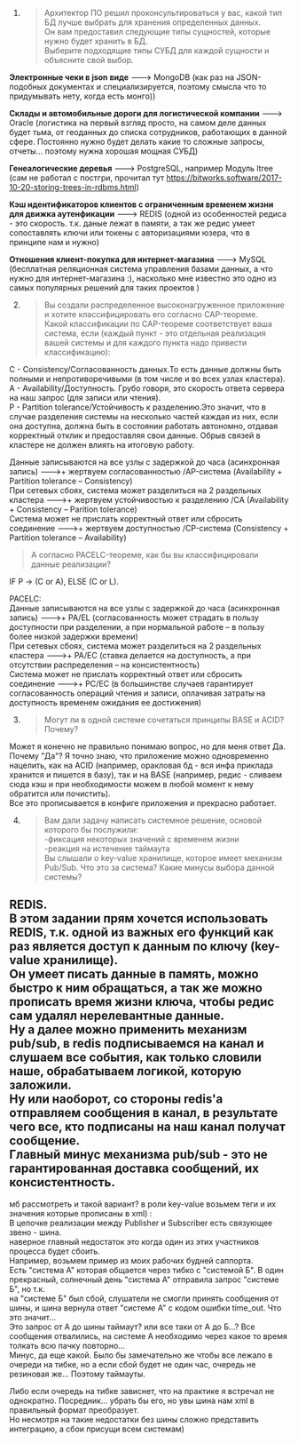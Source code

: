 1. >Архитектор ПО решил проконсультироваться у вас, какой тип БД лучше выбрать для хранения определенных данных.  
Он вам предоставил следующие типы сущностей, которые нужно будет хранить в БД.  
Выберите подходящие типы СУБД для каждой сущности и объясните свой выбор.  
  
**Электронные чеки в json виде**    --->   MongoDB (как раз на JSON-подобных документах и специализируется, поэтому смысла что то придумывать нету, когда есть монго))  
  
**Склады и автомобильные дороги для логистической компании**    --->   Oracle (логистика на первый взгляд просто, на самом деле данных будет тьма, от геоданных до списка сотрудников, работающих в данной сфере. Постоянно нужно будет делать какие то сложные запросы, отчеты... поэтому нужна хорошая мощная СУБД)  
  
**Генеалогические деревья**    --->   PostgreSQL, например Модуль ltree (сам не работал с постгри, прочитал тут https://bitworks.software/2017-10-20-storing-trees-in-rdbms.html)  
  
**Кэш идентификаторов клиентов с ограниченным временем жизни для движка аутенфикации**    --->  REDIS (одной из особенностей редиса - это скорость. т.к. даные лежат в памяти, а так же редис умеет сопоставлять ключи или токены с авторизациями юзера, что в принципе нам и нужно)  
  
**Отношения клиент-покупка для интернет-магазина**    --->   MySQL (бесплатная реляционная система управления базами данных, а что нужно для интернет-магазина :), насколько мне известно это одно из самых популярных решений для таких проектов )  
  
2. >Вы создали распределенное высоконагруженное приложение и хотите классифицировать его согласно CAP-теореме.  
Какой классификации по CAP-теореме соответствует ваша система, если (каждый пункт - это отдельная реализация вашей системы и для каждого пункта надо привести классификацию):
  
  C - Consistency/Согласованность данных.То есть данные должны быть полными и непротиворечивыми (в том числе и во всех узлах кластера).  
  A - Availability/Доступность. Грубо говоря, это скорость ответа сервера на наш запрос (для записи или чтения).  
  P - Partition tolerance/Устойчивость к разделению.Это значит, что в случае разделения системы на несколько частей каждая из них, если она доступна, должна быть в состоянии работать автономно, отдавая корректный отклик и предоставляя свои данные. Обрыв связей в кластере не должен влиять на итоговую работу.  
  
Данные записываются на все узлы с задержкой до часа (асинхронная запись) --->+ жертвуем согласованностью  /AP-система (Availability + Partition tolerance – Consistency)  
При сетевых сбоях, система может разделиться на 2 раздельных кластера    --->+ жертвуем устойчивостью к разделению  /CA (Availability + Consistency – Parition tolerance)  
Система может не прислать корректный ответ или сбросить соединение       --->+ жертвуем доступностью  /CP-система (Consistency + Partition tolerance – Availability)  
  
>А согласно PACELC-теореме, как бы вы классифицировали данные реализации?
 
IF P -> (C or A), ELSE (C or L).  
  
PACELC:  
Данные записываются на все узлы с задержкой до часа (асинхронная запись) --->+  PA/EL  (согласованность может страдать в пользу доступности при разделении, а при нормальной работе – в пользу более низкой задержки времени)  
При сетевых сбоях, система может разделиться на 2 раздельных кластера    --->+  PA/EC (ставка делается на доступность, а при отсутствии распределения – на консистентность)  
Система может не прислать корректный ответ или сбросить соединение       --->+  PC/EC (в большинстве случаев гарантирует согласованность операций чтения и записи, оплачивая затраты на доступность временем ожидания ее достижения)  
  
3. >Могут ли в одной системе сочетаться принципы BASE и ACID? Почему?
  
Может я конечно не правильно понимаю вопрос, но для меня ответ Да.  
Почему "Да"? Я точно знаю, что приложение можно одновременно нацелить, как на ACID (например, оракловая бд - вся инфа приклада хранится и пишется в базу), так и на BASE (например, редис - сливаем сюда кэш и при необходимости можем в любой момент к нему обратится или почистить).  
Все это прописывается в конфиге приложения и прекрасно работает.  
  
4. >Вам дали задачу написать системное решение, основой которого бы послужили:  
-фиксация некоторых значений с временем жизни  
-реакция на истечение таймаута  
Вы слышали о key-value хранилище, которое имеет механизм Pub/Sub. Что это за система? Какие минусы выбора данной системы?  
   
REDIS.  
В этом задании прям хочется использовать REDIS, т.к. одной из важных его функций как раз является доступ к данным по ключу (key-value хранилище).  
Он умеет писать данные в память, можно быстро к ним обращаться, а так же можно прописать время жизни ключа, чтобы редис сам удалял нерелевантные данные.  
Ну а далее можно применить механизм pub/sub,  в redis подписываемся на канал и слушаем все события, как только словили наше, обрабатываем логикой, которую заложили.  
Ну или наоборот, со стороны redis'а отправляем сообщения в канал, в результате чего все, кто подписаны на наш канал получат сообщение.  
Главный минус механизма pub/sub  - это не гарантированная доставка сообщений, их консистентность.  
------
мб рассмотреть и такой вариант? в роли key-value  возьмем теги и их значения которые прописаны в xml) :  
В цепочке реализации между Publisher и Subscriber есть связующее звено - шина.  
наверное главный недостаток это когда один из этих участников процесса будет сбоить.  
Например, возьмем пример из моих рабочих будней саппорта.  
Есть "система А" которая общается через тибко с "системой Б". В один прекрасный, солнечный день "система А" отправила запрос "системе Б", но т.к.  
на "системе Б" был сбой, слушатели не смогли принять сообщения от шины, и шина вернула ответ "системе А" с кодом ошибки time_out. Что это значит...  
Это запрос от А до шины таймаут? или все таки от А до Б...? Все сообщения отвалились, на системе А необходимо через какое то время толкать всю пачку повторно...  
Минус, да еще какой. Было бы замечательно же чтобы все лежало в очереди на тибке, но а если сбой будет не один час, очередь не резиновая же... Поэтому таймауты.  
  
Либо если очередь на тибке зависнет, что на практике я встречал не однократно. Посредник... убрать бы его, но увы шина нам xml в правильный формат преобразует.  
Но несмотря на такие недостатки без шины сложно представить интеграцию, а сбои присущи всем системам)  